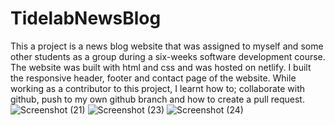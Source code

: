 # TidelabNewsBlog
This a project is a news blog website that was assigned to myself and some other students as a group during a six-weeks software development course.
The website was built with html and css and was hosted on netlify.
I built the responsive header, footer and contact page of the website.
While working as a contributor to this project, I learnt how to; collaborate with github, push to my own github branch and how to create a pull request.![Screenshot (21)](https://user-images.githubusercontent.com/67491400/162691300-c8237e26-97f0-4e3f-b669-edac6581b3a1.png)
![Screenshot (23)](https://user-images.githubusercontent.com/67491400/162691311-50bed413-7af7-4935-ba7f-e9c179b40db1.png)
![Screenshot (24)](https://user-images.githubusercontent.com/67491400/162691705-400eba52-b0b3-44f5-bba2-fd8f879bab7b.png)

